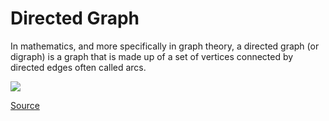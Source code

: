# Directed Graph

In mathematics, and more specifically in graph theory, a directed graph (or digraph) is a graph that is made up of a set of vertices connected by directed edges often called arcs.

<img src="https://upload.wikimedia.org/wikipedia/commons/thumb/a/a2/Directed.svg/1920px-Directed.svg.png"/>

<a href="https://en.wikipedia.org/wiki/Directed_graph">Source</a>
